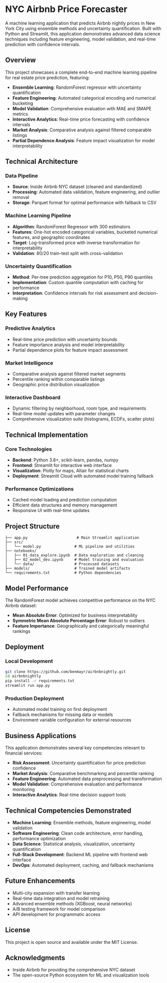 # NYC Airbnb Price Forecaster

A machine learning application that predicts Airbnb nightly prices in New York City using ensemble methods and uncertainty quantification. Built with Python and Streamlit, this application demonstrates advanced data science techniques including feature engineering, model validation, and real-time prediction with confidence intervals.

## Overview

This project showcases a complete end-to-end machine learning pipeline for real estate price prediction, featuring:

- **Ensemble Learning**: RandomForest regressor with uncertainty quantification
- **Feature Engineering**: Automated categorical encoding and numerical bucketing
- **Model Validation**: Comprehensive evaluation with MAE and SMAPE metrics
- **Interactive Analytics**: Real-time price forecasting with confidence intervals
- **Market Analysis**: Comparative analysis against filtered comparable listings
- **Partial Dependence Analysis**: Feature impact visualization for model interpretability

## Technical Architecture

### Data Pipeline
- **Source**: Inside Airbnb NYC dataset (cleaned and standardized)
- **Processing**: Automated data validation, feature engineering, and outlier removal
- **Storage**: Parquet format for optimal performance with fallback to CSV

### Machine Learning Pipeline
- **Algorithm**: RandomForest Regressor with 300 estimators
- **Features**: One-hot encoded categorical variables, bucketed numerical features, and geographic coordinates
- **Target**: Log-transformed price with inverse transformation for interpretability
- **Validation**: 80/20 train-test split with cross-validation

### Uncertainty Quantification
- **Method**: Per-tree prediction aggregation for P10, P50, P90 quantiles
- **Implementation**: Custom quantile computation with caching for performance
- **Interpretation**: Confidence intervals for risk assessment and decision-making

## Key Features

### Predictive Analytics
- Real-time price prediction with uncertainty bounds
- Feature importance analysis and model interpretability
- Partial dependence plots for feature impact assessment

### Market Intelligence
- Comparative analysis against filtered market segments
- Percentile ranking within comparable listings
- Geographic price distribution visualization

### Interactive Dashboard
- Dynamic filtering by neighborhood, room type, and requirements
- Real-time model updates with parameter changes
- Comprehensive visualization suite (histograms, ECDFs, scatter plots)

## Technical Implementation

### Core Technologies
- **Backend**: Python 3.8+, scikit-learn, pandas, numpy
- **Frontend**: Streamlit for interactive web interface
- **Visualization**: Plotly for maps, Altair for statistical charts
- **Deployment**: Streamlit Cloud with automated model training fallback

### Performance Optimizations
- Cached model loading and prediction computation
- Efficient data structures and memory management
- Responsive UI with real-time updates

## Project Structure

```
├── app.py                      # Main Streamlit application
├── src/
│   └── model.py               # ML pipeline and utilities
├── notebooks/
│   ├── 01_data_explore.ipynb  # Data exploration and cleaning
│   ├── 02_model_dev.ipynb     # Model training and evaluation
│   └── data/                  # Processed datasets
├── models/                    # Trained model artifacts
└── requirements.txt           # Python dependencies
```

## Model Performance

The RandomForest model achieves competitive performance on the NYC Airbnb dataset:
- **Mean Absolute Error**: Optimized for business interpretability
- **Symmetric Mean Absolute Percentage Error**: Robust to outliers
- **Feature Importance**: Geographically and categorically meaningful rankings

## Deployment

### Local Development
```bash
git clone https://github.com/benmayr/airbnbnightly.git
cd airbnbnightly
pip install -r requirements.txt
streamlit run app.py
```

### Production Deployment
- Automated model training on first deployment
- Fallback mechanisms for missing data or models
- Environment variable configuration for external resources

## Business Applications

This application demonstrates several key competencies relevant to financial services:

- **Risk Assessment**: Uncertainty quantification for price prediction confidence
- **Market Analysis**: Comparative benchmarking and percentile ranking
- **Feature Engineering**: Automated data preprocessing and transformation
- **Model Validation**: Comprehensive evaluation and performance monitoring
- **Interactive Analytics**: Real-time decision support tools

## Technical Competencies Demonstrated

- **Machine Learning**: Ensemble methods, feature engineering, model validation
- **Software Engineering**: Clean code architecture, error handling, performance optimization
- **Data Science**: Statistical analysis, visualization, uncertainty quantification
- **Full-Stack Development**: Backend ML pipeline with frontend web interface
- **DevOps**: Automated deployment, caching, and fallback mechanisms

## Future Enhancements

- Multi-city expansion with transfer learning
- Real-time data integration and model retraining
- Advanced ensemble methods (XGBoost, neural networks)
- A/B testing framework for model comparison
- API development for programmatic access

## License

This project is open source and available under the MIT License.

## Acknowledgments

- Inside Airbnb for providing the comprehensive NYC dataset
- The open-source Python ecosystem for ML and visualization tools